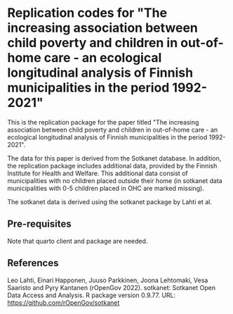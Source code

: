 # Replication codes for "The increasing association between child poverty and children in out-of-home care - an ecological longitudinal analysis of Finnish municipalities in the period 1992-2021"

This is the replication package for the paper titled "The increasing association between child poverty and children in out-of-home care - an 
ecological longitudinal analysis of Finnish municipalities in the period 1992-2021". 

The data for this paper is derived from the Sotkanet database. In addition, the replication package includes additional data, provided by the Finnish Institute for Health and Welfare. This additional data consist of municipalities with no children placed outside their home (in sotkanet data municipalities with 0-5 children placed in OHC are marked missing). 

The sotkanet data is derived using the sotkanet package by Lahti et al.

## Pre-requisites

Note that quarto client and package are needed.

## References
Leo Lahti, Einari Happonen, Juuso Parkkinen, Joona Lehtomaki, Vesa Saaristo and Pyry Kantanen (rOpenGov 2022). sotkanet: Sotkanet Open Data Access and Analysis. R package version 0.9.77. URL: https://github.com/rOpenGov/sotkanet
